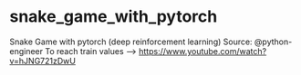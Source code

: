 # snake_game_with_pytorch
Snake Game with pytorch (deep reinforcement learning)
Source: @python-engineer
To reach train values --> https://www.youtube.com/watch?v=hJNG721zDwU
